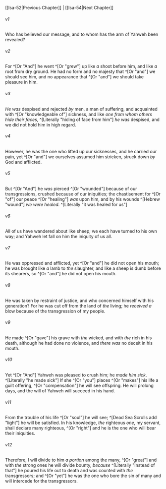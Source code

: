 ﻿---
aliases:
  - Isaiah 53
---

[[Isa-52|Previous Chapter]] | [[Isa-54|Next Chapter]]

###### v1
Who has believed our message,
and to whom has the arm of Yahweh been revealed?

###### v2
For ^[Or "And"] he went ^[Or "grew"] up like _a_ shoot before him,
and like _a_ root from dry ground.
He had no form and no majesty that ^[Or "and"] we should see him,
and no appearance that ^[Or "and"] we should take pleasure in him.

###### v3
_He was_ despised and rejected _by_ men,
a man of suffering, and acquainted with ^[Or "knowledgeable of"] sickness,
and like _one from whom others hide their faces_, ^[Literally "hiding of face from him"] _he was_ despised,
and we did not hold him in high regard.

###### v4
However, he was the one who lifted up our sicknesses,
and he carried our pain,
yet ^[Or "and"] we ourselves assumed him stricken,
struck down _by_ God and afflicted.

###### v5
But ^[Or "And"] he _was_ pierced ^[Or "wounded"] because of our transgressions,
crushed because of our iniquities;
the chastisement for ^[Or "of"] our peace ^[Or "healing"] _was_ upon him,
and by his wounds ^[Hebrew "wound"] _we were healed_. ^[Literally "it was healed for us"]

###### v6
All of us have wandered about like sheep;
we each have turned to his own way;
and Yahweh let fall on him
the iniquity of us all.

###### v7
He was oppressed and afflicted,
yet ^[Or "and"] he did not open his mouth;
he was brought like _a_ lamb to _the_ slaughter,
and like a sheep is dumb before its shearers,
so ^[Or "and"] he did not open his mouth.

###### v8
He was taken by restraint of justice,
and who concerned himself with his generation?
For he was cut off from the land of _the_ living;
he _received a_ blow because of the transgression of my people.

###### v9
He made ^[Or "gave"] his grave with _the_ wicked,
and with _the_ rich in his death,
although he had done no violence,
and _there was_ no deceit in his mouth.

###### v10
Yet ^[Or "And"] Yahweh was pleased to crush him;
he _made him sick_. ^[Literally "he made sick"]
If she ^[Or "you"] places ^[Or "makes"] his life a guilt offering, ^[Or "compensation"]
he will see offspring.
He will prolong days,
and the will of Yahweh will succeed in his hand.

###### v11
From the trouble of his life ^[Or "soul"] he will see; ^[Dead Sea Scrolls add "light"]
he will be satisfied.
In his knowledge, _the_ righteous _one_, my servant, shall declare many righteous, ^[Or "right"]
and he is the one who will bear their iniquities.

###### v12
Therefore, I will divide to him _a portion_ among the many, ^[Or "great"]
and with _the_ strong ones he will divide bounty,
_because_ ^[Literally "Instead of that"] he poured his life out to death
and was counted with _the_ transgressors;
and ^[Or "yet"] he was the one who bore the sin of many
and will intercede for the transgressors.